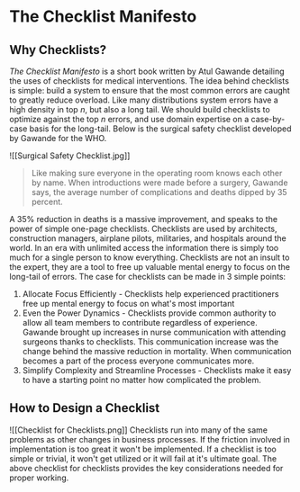 # The Checklist Manifesto
## Why Checklists?
*The Checklist Manifesto* is a short book written by Atul Gawande detailing the uses of checklists for medical interventions. The idea behind checklists is simple: build a system to ensure that the most common errors are caught to greatly reduce overload. Like many distributions system errors have a high density in top $n$, but also a long tail. We should build checklists to optimize against the top $n$ errors, and use domain expertise on a case-by-case basis for the long-tail. Below is the surgical safety checklist developed by Gawande for the WHO. 

![[Surgical Safety Checklist.jpg]] 
>Like making sure everyone in the operating room knows each other by name. When introductions were made before a surgery, Gawande says, the average number of complications and deaths dipped by 35 percent.

A 35% reduction in deaths is a massive improvement, and speaks to the power of simple one-page checklists. Checklists are used by architects, construction managers, airplane pilots, militaries, and hospitals around the world. In an era with unlimited access the information there is simply too much for a single person to know everything. Checklists are not an insult to the expert, they are a tool to free up valuable mental energy to focus on the long-tail of errors. The case for checklists can be made in 3 simple points: 
1. Allocate Focus Efficiently - Checklists help experienced practitioners free up mental energy to focus on what's most important 
2. Even the Power Dynamics - Checklists provide common authority to allow all team members to contribute regardless of experience. Gawande brought up increases in nurse communication with attending surgeons thanks to checklists. This communication increase was the change behind the massive reduction in mortality. When communication becomes a part of the process everyone communicates more.  
3. Simplify Complexity and Streamline Processes - Checklists make it easy to have a starting point no matter how complicated the problem. 

## How to Design a Checklist
![[Checklist for Checklists.png]]
Checklists run into many of the same problems as other changes in business processes. If the friction involved in implementation is too great it won't be implemented. If a checklist is too simple or trivial, it won't get utilized or it will fail at it's ultimate goal. The above checklist for checklists provides the key considerations needed for proper working. 
